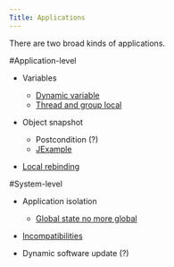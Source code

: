 ```yaml
---
Title: Applications
---
```


There are two broad kinds of applications.

#Application-level


-  Variables
	-  [Dynamic variable](%base_url%/research/ActiveContext/Applications/DynamicVariable)
	-  [Thread and group local](%base_url%/research/ActiveContext/Applications/ThreadLocalVariable)

-  Object snapshot
	-  Postcondition (?)
	-  [JExample](%base_url%/research/ActiveContext/Applications/JExample)

-  [Local rebinding](%base_url%/research/ActiveContext/Applications/Local-rebinding)

#System-level


-  Application isolation
	-  [Global state no more global](%base_url%/research/ActiveContext/Applications/Global-state-no-more-global)

-  [Incompatibilities](%base_url%/research/ActiveContext/Applications/Icompatibilties)
-  Dynamic software update (?)
